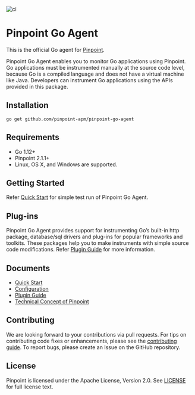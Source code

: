 ![ci](https://github.com/pinpoint-apm/pinpoint-go-agent/workflows/ci/badge.svg)

# Pinpoint Go Agent

This is the official Go agent for [Pinpoint](https://github.com/pinpoint-apm/pinpoint).

Pinpoint Go Agent enables you to monitor Go applications using Pinpoint.
Go applications must be instrumented manually at the source code level,
because Go is a compiled language and does not have a virtual machine like Java.
Developers can instrument Go applications using the APIs provided in this package.

## Installation
```
go get github.com/pinpoint-apm/pinpoint-go-agent
```

## Requirements
* Go 1.12+
* Pinpoint 2.1.1+
* Linux, OS X, and Windows are supported.

## Getting Started

Refer [Quick Start](doc/quick_start.md) for simple test run of Pinpoint Go Agent.

## Plug-ins
Pinpoint Go Agent provides support for instrumenting Go’s built-in http package, database/sql drivers
and plug-ins for popular frameworks and toolkits.
These packages help you to make instruments with simple source code modifications.
Refer [Plugin Guide](/doc/plugin_guide.md) for more information.

## Documents
* [Quick Start](doc/quick_start.md)
* [Configuration](doc/config.md)
* [Plugin Guide](/doc/plugin_guide.md)
* [Technical Concept of Pinpoint](https://pinpoint-apm.gitbook.io/pinpoint/want-a-quick-tour/techdetail)

## Contributing

We are looking forward to your contributions via pull requests.
For tips on contributing code fixes or enhancements, please see the [contributing guide](CONTRIBUTING.md).
To report bugs, please create an Issue on the GitHub repository. 

## License

Pinpoint is licensed under the Apache License, Version 2.0. See [LICENSE](LICENSE) for full license text.
